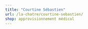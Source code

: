 ```yaml
---
title: "Courtine Sébastien"
url: /la-chatre/courtine-sebastien/
shop: approvisionnement médical
---
```

